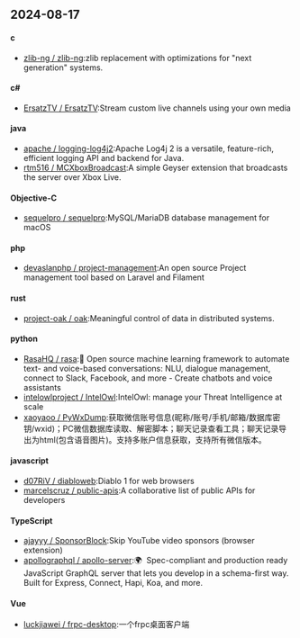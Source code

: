 ## 2024-08-17
#### c
* [zlib-ng / zlib-ng](https://github.com/zlib-ng/zlib-ng):zlib replacement with optimizations for "next generation" systems.
#### c#
* [ErsatzTV / ErsatzTV](https://github.com/ErsatzTV/ErsatzTV):Stream custom live channels using your own media
#### java
* [apache / logging-log4j2](https://github.com/apache/logging-log4j2):Apache Log4j 2 is a versatile, feature-rich, efficient logging API and backend for Java.
* [rtm516 / MCXboxBroadcast](https://github.com/rtm516/MCXboxBroadcast):A simple Geyser extension that broadcasts the server over Xbox Live.
#### Objective-C
* [sequelpro / sequelpro](https://github.com/sequelpro/sequelpro):MySQL/MariaDB database management for macOS
#### php
* [devaslanphp / project-management](https://github.com/devaslanphp/project-management):An open source Project management tool based on Laravel and Filament
#### rust
* [project-oak / oak](https://github.com/project-oak/oak):Meaningful control of data in distributed systems.
#### python
* [RasaHQ / rasa](https://github.com/RasaHQ/rasa):💬 Open source machine learning framework to automate text- and voice-based conversations: NLU, dialogue management, connect to Slack, Facebook, and more - Create chatbots and voice assistants
* [intelowlproject / IntelOwl](https://github.com/intelowlproject/IntelOwl):IntelOwl: manage your Threat Intelligence at scale
* [xaoyaoo / PyWxDump](https://github.com/xaoyaoo/PyWxDump):获取微信账号信息(昵称/账号/手机/邮箱/数据库密钥/wxid)；PC微信数据库读取、解密脚本；聊天记录查看工具；聊天记录导出为html(包含语音图片)。支持多账户信息获取，支持所有微信版本。
#### javascript
* [d07RiV / diabloweb](https://github.com/d07RiV/diabloweb):Diablo 1 for web browsers
* [marcelscruz / public-apis](https://github.com/marcelscruz/public-apis):A collaborative list of public APIs for developers
#### TypeScript
* [ajayyy / SponsorBlock](https://github.com/ajayyy/SponsorBlock):Skip YouTube video sponsors (browser extension)
* [apollographql / apollo-server](https://github.com/apollographql/apollo-server):🌍  Spec-compliant and production ready JavaScript GraphQL server that lets you develop in a schema-first way. Built for Express, Connect, Hapi, Koa, and more.
#### Vue
* [luckjiawei / frpc-desktop](https://github.com/luckjiawei/frpc-desktop):一个frpc桌面客户端
